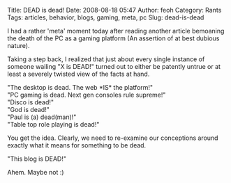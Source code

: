 Title: DEAD is dead!
Date: 2008-08-18 05:47
Author: feoh
Category: Rants
Tags: articles, behavior, blogs, gaming, meta, pc
Slug: dead-is-dead

I had a rather 'meta' moment today after reading another article
bemoaning the death of the PC as a gaming platform (An assertion of at
best dubious nature).

<!--more-->  
Taking a step back, I realized that just about every single instance of
someone wailing "X is DEAD!" turned out to either be patently untrue or
at least a severely twisted view of the facts at hand.

"The desktop is dead. The web \*IS\* the platform!"  
"PC gaming is dead. Next gen consoles rule supreme!"  
"Disco is dead!"  
"God is dead!"  
"Paul is (a) dead(man)!"  
"Table top role playing is dead!"

You get the idea. Clearly, we need to re-examine our conceptions around
exactly what it means for something to be dead.

"This blog is DEAD!"

Ahem. Maybe not :)
